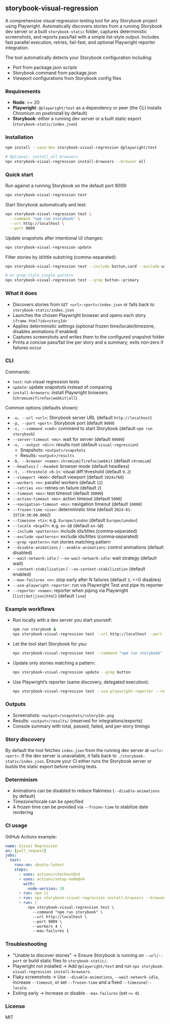## storybook-visual-regression

A comprehensive visual regression testing tool for any Storybook project using Playwright. Automatically discovers stories from a running Storybook dev server or a built `storybook-static` folder, captures deterministic screenshots, and reports pass/fail with a simple list-style output. Includes fast parallel execution, retries, fail-fast, and optional Playwright reporter integration.

The tool automatically detects your Storybook configuration including:

- Port from package.json scripts
- Storybook command from package.json
- Viewport configurations from Storybook config files

### Requirements

- **Node**: >= 20
- **Playwright**: `@playwright/test` as a dependency or peer (the CLI installs Chromium on postinstall by default)
- **Storybook**: either a running dev server or a built static export (`storybook-static/index.json`)

### Installation

```bash
npm install --save-dev storybook-visual-regression @playwright/test

# Optional: install all browsers
npx storybook-visual-regression install-browsers --browser all
```

### Quick start

Run against a running Storybook on the default port 9009:

```bash
npx storybook-visual-regression test
```

Start Storybook automatically and test:

```bash
npx storybook-visual-regression test \
  --command "npm run storybook" \
  --url http://localhost \
  --port 9009
```

Update snapshots after intentional UI changes:

```bash
npx storybook-visual-regression update
```

Filter stories by id/title substring (comma-separated):

```bash
npx storybook-visual-regression test --include button,card --exclude wip

# or grep-style single pattern
npx storybook-visual-regression test --grep button--primary
```

### What it does

- Discovers stories from `GET <url>:<port>/index.json` or falls back to `storybook-static/index.json`
- Launches the chosen Playwright browser and opens each story `iframe.html?id=<storyId>`
- Applies deterministic settings (optional frozen time/locale/timezone, disables animations if enabled)
- Captures screenshots and writes them to the configured snapshot folder
- Prints a concise pass/fail line per story and a summary; exits non‑zero if failures occur

### CLI

Commands:

- `test`: run visual regression tests
- `update`: update snapshots instead of comparing
- `install-browsers`: install Playwright browsers (`chromium|firefox|webkit|all`)

Common options (defaults shown):

- `-u, --url <url>`: Storybook server URL (default `http://localhost`)
- `-p, --port <port>`: Storybook port (default `9009`)
- `-c, --command <cmd>`: command to start Storybook (default `npm run storybook`)
- `--server-timeout <ms>`: wait for server (default `60000`)
- `-o, --output <dir>`: results root (default `visual-regression`)
  - Snapshots: `<output>/snapshots`
  - Results: `<output>/results`
- `-b, --browser <name>`: `chromium|firefox|webkit` (default `chromium`)
- `--headless` / `--headed`: browser mode (default headless)
- `-t, --threshold <0-1>`: visual diff threshold (default `0.2`)
- `--viewport <WxH>`: default viewport (default `1024x768`)
- `--workers <n>`: parallel workers (default `12`)
- `--retries <n>`: retries on failure (default `2`)
- `--timeout <ms>`: test timeout (default `30000`)
- `--action-timeout <ms>`: action timeout (default `5000`)
- `--navigation-timeout <ms>`: navigation timeout (default `10000`)
- `--frozen-time <iso>`: deterministic time (default `2024-01-15T10:30:00.000Z`)
- `--timezone <tz>`: e.g. `Europe/London` (default `Europe/London`)
- `--locale <bcp47>`: e.g. `en-GB` (default `en-GB`)
- `--include <patterns>`: include ids/titles (comma‑separated)
- `--exclude <patterns>`: exclude ids/titles (comma‑separated)
- `--grep <pattern>`: run stories matching pattern
- `--disable-animations` / `--enable-animations`: control animations (default disabled)
- `--wait-network-idle` / `--no-wait-network-idle`: wait strategy (default wait)
- `--content-stabilization` / `--no-content-stabilization` (default enabled)
- `--max-failures <n>`: stop early after N failures (default `3`, <=0 disables)
- `--use-playwright-reporter`: run via Playwright Test and pipe its reporter
- `--reporter <name>`: reporter when piping via Playwright (`list|dot|json|html`) (default `line`)

### Example workflows

- Run locally with a dev server you start yourself:

  ```bash
  npm run storybook &
  npx storybook-visual-regression test --url http://localhost --port 9009
  ```

- Let the tool start Storybook for you:

  ```bash
  npx storybook-visual-regression test --command "npm run storybook" --server-timeout 90000
  ```

- Update only stories matching a pattern:

  ```bash
  npx storybook-visual-regression update --grep button
  ```

- Use Playwright’s reporter (same discovery, delegated execution):
  ```bash
  npx storybook-visual-regression test --use-playwright-reporter --reporter list
  ```

### Outputs

- Screenshots: `<output>/snapshots/<storyId>.png`
- Results: `<output>/results/` (reserved for integrations/exports)
- Console summary with total, passed, failed, and per‑story timings

### Story discovery

By default the tool fetches `index.json` from the running dev server at `<url>:<port>`. If the dev server is unavailable, it falls back to `./storybook-static/index.json`. Ensure your CI either runs the Storybook server or builds the static export before running tests.

### Determinism

- Animations can be disabled to reduce flakiness (`--disable-animations` by default)
- Timezone/locale can be specified
- A frozen time can be provided via `--frozen-time` to stabilize date rendering

### CI usage

GitHub Actions example:

```yaml
name: Visual Regression
on: [pull_request]
jobs:
  test:
    runs-on: ubuntu-latest
    steps:
      - uses: actions/checkout@v4
      - uses: actions/setup-node@v4
        with:
          node-version: 20
      - run: npm ci
      - run: npx storybook-visual-regression install-browsers --browser chromium
      - run: |
          npx storybook-visual-regression test \
            --command "npm run storybook" \
            --url http://localhost \
            --port 9009 \
            --workers 4 \
            --max-failures 1
```

### Troubleshooting

- "Unable to discover stories" → Ensure Storybook is running on `--url/--port` or build static files to `storybook-static/`.
- Playwright not installed → Add `@playwright/test` and run `npx storybook-visual-regression install-browsers`.
- Flaky screenshots → Use `--disable-animations`, `--wait-network-idle`, increase `--timeout`, or set `--frozen-time` and a fixed `--timezone`/`--locale`.
- Exiting early → Increase or disable `--max-failures` (set `<= 0`).

### License

MIT
